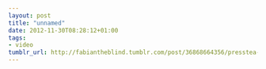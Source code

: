 ```yaml
---
layout: post
title: "unnamed"
date: 2012-11-30T08:28:12+01:00
tags:
- video
tumblr_url: http://fabiantheblind.tumblr.com/post/36868664356/presstea-saz-press-tea-from-refreshing-iced
---
```


